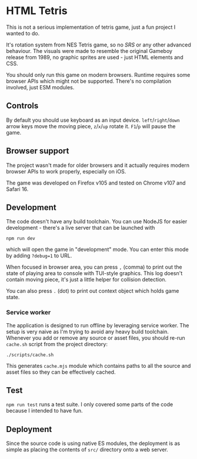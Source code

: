 # HTML Tetris

This is not a serious implementation of tetris game, just a fun project
I wanted to do.

It's rotation system from NES Tetris game, so no _SRS_ or any other
advanced behaviour. The visuals were made to resemble the original
Gameboy release from 1989, no graphic sprites are used - just HTML
elements and CSS.

You should only run this game on modern browsers. Runtime requires
some browser APIs which might not be supported. There's no compilation
involved, just ESM modules.

## Controls

By default you should use keyboard as an input device. `left`/`right`/`down` arrow
keys move the moving piece, `z`/`x`/`up` rotate it.
`F1`/`p` will pause the game.

## Browser support

The project wasn't made for older browsers and it actually requires modern
browser APIs to work properly, especially on iOS.

The game was developed on Firefox v105 and tested on Chrome v107 and
Safari 16.

## Development

The code doesn't have any build toolchain. You can use NodeJS for easier
development - there's a live server that can be launched with

`npm run dev`

which will open the game in "development" mode. You can enter this mode
by adding `?debug=1` to URL.

When focused in browser area, you can press `,` (comma) to print out
the state of playing area to console with TUI-style graphics. This log
doesn't contain moving piece, it's just a little helper for collision
detection.

You can also press `.` (dot) to print out context object which holds game
state.

### Service worker

The application is designed to run offline by leveraging service worker.
The setup is very naive as I'm trying to avoid any heavy build
toolchain. Whenever you add or remove any source or asset files, you should re-run `cache.sh` script from the project directory:

```
./scripts/cache.sh
```

This generates `cache.mjs` module which contains paths to all the source and asset files so they can be effectively cached.

## Test

`npm run test` runs a test suite. I only covered some parts of the code because
I intended to have fun.

## Deployment

Since the source code is using native ES modules, the deployment is as simple
as placing the contents of `src/` directory onto a web server.

